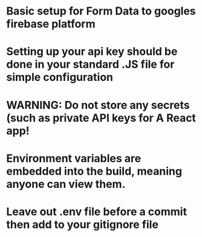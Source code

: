 # Basic setup for Form Data to googles firebase platform

# Setting up your api key should be done in your standard .JS file for simple configuration

# WARNING: Do not store any secrets (such as private API keys for A React app!

# Environment variables are embedded into the build, meaning anyone can view them.

# Leave out .env file before a commit then add to your gitignore file
